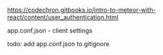 https://codechron.gitbooks.io/intro-to-meteor-with-react/content/user_authentication.html

app.conf.json - client settings

todo: add app.conf.json to gitignore